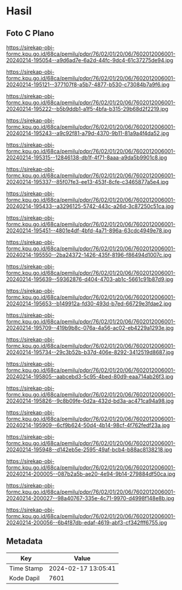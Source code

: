 # Hasil

## Foto C Plano

https://sirekap-obj-formc.kpu.go.id/68ca/pemilu/pdpr/76/02/01/20/06/7602012006001-20240214-195054--a9d6ad7e-6a2d-44fc-9dc4-61c37275de94.jpg

https://sirekap-obj-formc.kpu.go.id/68ca/pemilu/pdpr/76/02/01/20/06/7602012006001-20240214-195121--377107f8-a5b7-4877-b530-c73084b7a9f6.jpg

https://sirekap-obj-formc.kpu.go.id/68ca/pemilu/pdpr/76/02/01/20/06/7602012006001-20240214-195222--b5b9ddb1-a1f5-4bfa-b315-29b68d2f2219.jpg

https://sirekap-obj-formc.kpu.go.id/68ca/pemilu/pdpr/76/02/01/20/06/7602012006001-20240214-195243--a9c92f81-a79d-4370-9b11-81a9a4f4da52.jpg

https://sirekap-obj-formc.kpu.go.id/68ca/pemilu/pdpr/76/02/01/20/06/7602012006001-20240214-195315--12846138-db1f-4f71-8aaa-a9da5b9901c8.jpg

https://sirekap-obj-formc.kpu.go.id/68ca/pemilu/pdpr/76/02/01/20/06/7602012006001-20240214-195337--85f07fe3-ee13-453f-8cfe-c3465877a5e4.jpg

https://sirekap-obj-formc.kpu.go.id/68ca/pemilu/pdpr/76/02/01/20/06/7602012006001-20240214-195433--a3296125-5742-443c-a26d-3c87250c51ca.jpg

https://sirekap-obj-formc.kpu.go.id/68ca/pemilu/pdpr/76/02/01/20/06/7602012006001-20240214-195451--4801e4df-4bfd-4a71-896a-63cdc4949e78.jpg

https://sirekap-obj-formc.kpu.go.id/68ca/pemilu/pdpr/76/02/01/20/06/7602012006001-20240214-195550--2ba24372-1426-435f-8196-f86494d1007c.jpg

https://sirekap-obj-formc.kpu.go.id/68ca/pemilu/pdpr/76/02/01/20/06/7602012006001-20240214-195639--59362876-d404-4703-ab1c-5661c91b87d9.jpg

https://sirekap-obj-formc.kpu.go.id/68ca/pemilu/pdpr/76/02/01/20/06/7602012006001-20240214-195653--b149912a-fd30-493d-b7ed-66729e3fdae2.jpg

https://sirekap-obj-formc.kpu.go.id/68ca/pemilu/pdpr/76/02/01/20/06/7602012006001-20240214-195709--419b9b8c-076a-4a56-ac02-eb4229a1293e.jpg

https://sirekap-obj-formc.kpu.go.id/68ca/pemilu/pdpr/76/02/01/20/06/7602012006001-20240214-195734--29c3b52b-b37d-406e-8292-3412519d8687.jpg

https://sirekap-obj-formc.kpu.go.id/68ca/pemilu/pdpr/76/02/01/20/06/7602012006001-20240214-195805--aabcebd3-5c95-4bed-80d9-eaa714ab26f3.jpg

https://sirekap-obj-formc.kpu.go.id/68ca/pemilu/pdpr/76/02/01/20/06/7602012006001-20240214-195826--9c8b09fe-0d2a-432d-bd3a-ac471ca94a98.jpg

https://sirekap-obj-formc.kpu.go.id/68ca/pemilu/pdpr/76/02/01/20/06/7602012006001-20240214-195909--6cf9b624-50d4-4b14-98cf-4f762fedf23a.jpg

https://sirekap-obj-formc.kpu.go.id/68ca/pemilu/pdpr/76/02/01/20/06/7602012006001-20240214-195948--d142eb5e-2595-49af-bcb4-b88ac8138218.jpg

https://sirekap-obj-formc.kpu.go.id/68ca/pemilu/pdpr/76/02/01/20/06/7602012006001-20240214-200005--087b2a5b-ae20-4e94-9b14-279884df50ca.jpg

https://sirekap-obj-formc.kpu.go.id/68ca/pemilu/pdpr/76/02/01/20/06/7602012006001-20240214-200027--98a40767-335e-4c71-9970-d4998f148e8b.jpg

https://sirekap-obj-formc.kpu.go.id/68ca/pemilu/pdpr/76/02/01/20/06/7602012006001-20240214-200056--6b4f87db-edaf-4619-abf3-cf342fff6755.jpg


## Metadata

| Key        | Value               |
| ---------- | ------------------- |
| Time Stamp | 2024-02-17 13:05:41 |
| Kode Dapil | 7601                |



